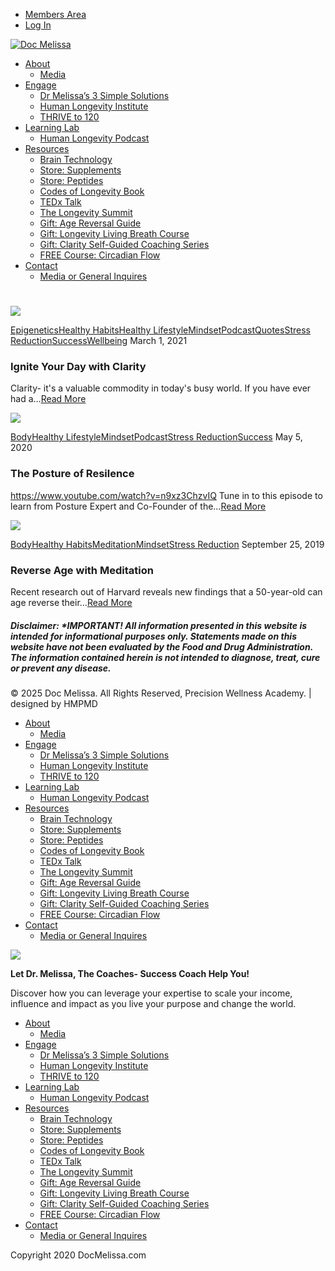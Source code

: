 


* [Members Area](https://docmelissa.com/members/)
* [Log In](https://docmelissa.com/login/)




[![Doc Melissa](https://docmelissa.com/wp-content/uploads/2020/12/Dr-M-Logo.png)](https://docmelissa.com)

  


* [About](https://docmelissa.com/about-dr-melissa-petersen/)
  + [Media](https://docmelissa.com/dr-melissa-petersen-in-the-media/)
* [Engage](https://docmelissa.com/work-with-me/)
  + [Dr Melissa’s 3 Simple Solutions](https://docmelissa.com/solutions/)
  + [Human Longevity Institute](https://humanlongevityinstitute.com/)
  + [THRIVE to 120](https://docmelissa.com/thrive/)
* [Learning Lab](https://docmelissa.com/igniting-limitless-podcast-with-dr-melissa-petersen/)
  + [Human Longevity Podcast](https://humanlongevityinstitute.com/podcast/)
* [Resources](https://docmelissa.com/free-resources-from-dr-melissa-petersen/)
  + [Brain Technology](https://docmelissa.com/awakendmind/)
  + [Store: Supplements](https://docmelissa.com/store-supplements/)
  + [Store: Peptides](https://docmelissa.com/store-peptides/)
  + [Codes of Longevity Book](https://codesoflongevity.com/)
  + [TEDx Talk](https://youtu.be/D0CqJemj16k)
  + [The Longevity Summit](http://thelongevitysummit.com/)
  + [Gift: Age Reversal Guide](https://docmelissa.com/age-reversal-guide/)
  + [Gift: Longevity Living Breath Course](https://docmelissa.com/Longevity-Living-Breath-Course/)
  + [Gift: Clarity Self-Guided Coaching Series](https://docmelissa.com/clarity-self-guided-coaching-series/)
  + [FREE Course: Circadian Flow](https://docmelissa.com/flow-early-bird/)
* [Contact](https://docmelissa.com/apply-to-work-with-dr-melissa-petersen/)
  + [Media or General Inquires](https://docmelissa.com/contact-dr-melissa-petersen/)








 

# 








 
[![](https://docmelissa.com/wp-content/uploads/2021/03/You-tube-social-images-600x403.png)](https://docmelissa.com/ignite-your-day-with-clarity/)

[Epigenetics](https://docmelissa.com/category/epigenetics/)[Healthy Habits](https://docmelissa.com/category/healthy-habits/)[Healthy Lifestyle](https://docmelissa.com/category/healthy-lifestyle/)[Mindset](https://docmelissa.com/category/mindset/)[Podcast](https://docmelissa.com/category/podcast/)[Quotes](https://docmelissa.com/category/quotes/)[Stress Reduction](https://docmelissa.com/category/stress-reduction/)[Success](https://docmelissa.com/category/success/)[Wellbeing](https://docmelissa.com/category/wellbeing/)
March 1, 2021
### Ignite Your Day with Clarity


Clarity- it's a valuable commodity in today's busy world. If you have ever had a…[Read More](https://docmelissa.com/ignite-your-day-with-clarity/)





[![](https://docmelissa.com/wp-content/uploads/2020/05/the-impact-lab-podcast-7-600x403.png)](https://docmelissa.com/the-posture-of-resilence/)

[Body](https://docmelissa.com/category/body/)[Healthy Lifestyle](https://docmelissa.com/category/healthy-lifestyle/)[Mindset](https://docmelissa.com/category/mindset/)[Podcast](https://docmelissa.com/category/podcast/)[Stress Reduction](https://docmelissa.com/category/stress-reduction/)[Success](https://docmelissa.com/category/success/)
May 5, 2020
### The Posture of Resilence


https://www.youtube.com/watch?v=n9xz3ChzvIQ Tune in to this episode to learn from Posture Expert and Co-Founder of the…[Read More](https://docmelissa.com/the-posture-of-resilence/)





[![](https://docmelissa.com/wp-content/uploads/2019/09/background-balance-beach-289586-600x403.jpg)](https://docmelissa.com/reverse-age-with-meditation/)

[Body](https://docmelissa.com/category/body/)[Healthy Habits](https://docmelissa.com/category/healthy-habits/)[Meditation](https://docmelissa.com/category/meditation/)[Mindset](https://docmelissa.com/category/mindset/)[Stress Reduction](https://docmelissa.com/category/stress-reduction/)
September 25, 2019
### Reverse Age with Meditation


Recent research out of Harvard reveals new findings that a 50-year-old can age reverse their…[Read More](https://docmelissa.com/reverse-age-with-meditation/)










 
##### Disclaimer: \*IMPORTANT! All information presented in this website is intended for informational purposes only. Statements made on this website have not been evaluated by the Food and Drug Administration. The information contained herein is not intended to diagnose, treat, cure or prevent any disease.


 



© 2025 Doc Melissa. All Rights Reserved, Precision Wellness Academy. | designed by HMPMD






* [About](https://docmelissa.com/about-dr-melissa-petersen/)
  + [Media](https://docmelissa.com/dr-melissa-petersen-in-the-media/)
* [Engage](https://docmelissa.com/work-with-me/)
  + [Dr Melissa’s 3 Simple Solutions](https://docmelissa.com/solutions/)
  + [Human Longevity Institute](https://humanlongevityinstitute.com/)
  + [THRIVE to 120](https://docmelissa.com/thrive/)
* [Learning Lab](https://docmelissa.com/igniting-limitless-podcast-with-dr-melissa-petersen/)
  + [Human Longevity Podcast](https://humanlongevityinstitute.com/podcast/)
* [Resources](https://docmelissa.com/free-resources-from-dr-melissa-petersen/)
  + [Brain Technology](https://docmelissa.com/awakendmind/)
  + [Store: Supplements](https://docmelissa.com/store-supplements/)
  + [Store: Peptides](https://docmelissa.com/store-peptides/)
  + [Codes of Longevity Book](https://codesoflongevity.com/)
  + [TEDx Talk](https://youtu.be/D0CqJemj16k)
  + [The Longevity Summit](http://thelongevitysummit.com/)
  + [Gift: Age Reversal Guide](https://docmelissa.com/age-reversal-guide/)
  + [Gift: Longevity Living Breath Course](https://docmelissa.com/Longevity-Living-Breath-Course/)
  + [Gift: Clarity Self-Guided Coaching Series](https://docmelissa.com/clarity-self-guided-coaching-series/)
  + [FREE Course: Circadian Flow](https://docmelissa.com/flow-early-bird/)
* [Contact](https://docmelissa.com/apply-to-work-with-dr-melissa-petersen/)
  + [Media or General Inquires](https://docmelissa.com/contact-dr-melissa-petersen/)


![](https://docmelissa.com/wp-content/uploads/2020/02/Top-Womens-Success-Coach-300x122.jpg) 

**Let Dr. Melissa, The Coaches- Success Coach Help You!**

Discover how you can leverage your expertise to scale your income, influence and impact as you live your purpose and change the world.


* [About](https://docmelissa.com/about-dr-melissa-petersen/)
  + [Media](https://docmelissa.com/dr-melissa-petersen-in-the-media/)
* [Engage](https://docmelissa.com/work-with-me/)
  + [Dr Melissa’s 3 Simple Solutions](https://docmelissa.com/solutions/)
  + [Human Longevity Institute](https://humanlongevityinstitute.com/)
  + [THRIVE to 120](https://docmelissa.com/thrive/)
* [Learning Lab](https://docmelissa.com/igniting-limitless-podcast-with-dr-melissa-petersen/)
  + [Human Longevity Podcast](https://humanlongevityinstitute.com/podcast/)
* [Resources](https://docmelissa.com/free-resources-from-dr-melissa-petersen/)
  + [Brain Technology](https://docmelissa.com/awakendmind/)
  + [Store: Supplements](https://docmelissa.com/store-supplements/)
  + [Store: Peptides](https://docmelissa.com/store-peptides/)
  + [Codes of Longevity Book](https://codesoflongevity.com/)
  + [TEDx Talk](https://youtu.be/D0CqJemj16k)
  + [The Longevity Summit](http://thelongevitysummit.com/)
  + [Gift: Age Reversal Guide](https://docmelissa.com/age-reversal-guide/)
  + [Gift: Longevity Living Breath Course](https://docmelissa.com/Longevity-Living-Breath-Course/)
  + [Gift: Clarity Self-Guided Coaching Series](https://docmelissa.com/clarity-self-guided-coaching-series/)
  + [FREE Course: Circadian Flow](https://docmelissa.com/flow-early-bird/)
* [Contact](https://docmelissa.com/apply-to-work-with-dr-melissa-petersen/)
  + [Media or General Inquires](https://docmelissa.com/contact-dr-melissa-petersen/)



Copyright 2020 DocMelissa.com



 














































